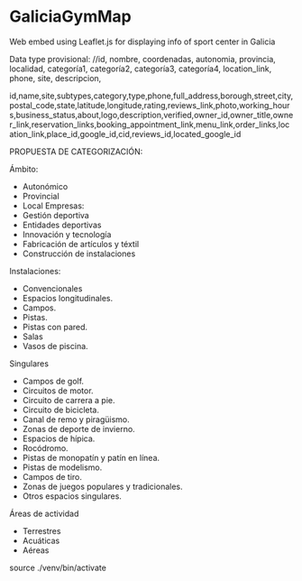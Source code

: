 # GaliciaGymMap
Web embed using Leaflet.js for displaying info of sport center in Galicia

Data type provisional:
//id, nombre, coordenadas, autonomia, provincia, localidad, categoría1, categoría2, categoría3, categoría4, location_link, phone, site, descripcion, 

id,name,site,subtypes,category,type,phone,full_address,borough,street,city,postal_code,state,latitude,longitude,rating,reviews_link,photo,working_hours,business_status,about,logo,description,verified,owner_id,owner_title,owner_link,reservation_links,booking_appointment_link,menu_link,order_links,location_link,place_id,google_id,cid,reviews_id,located_google_id

PROPUESTA DE CATEGORIZACIÓN:

Ámbito:
- Autonómico
- Provincial
- Local
Empresas:
- Gestión deportiva
- Entidades deportivas
- Innovación y tecnología
- Fabricación de artículos y téxtil
- Construcción de instalaciones

Instalaciones:
- Convencionales
- Espacios longitudinales.
- Campos.
- Pistas.
- Pistas con pared.
- Salas
- Vasos de piscina.

Singulares
- Campos de golf.
- Circuitos de motor.
- Circuito de carrera a pie.
- Circuito de bicicleta.
- Canal de remo y piragüismo.
- Zonas de deporte de invierno.
- Espacios de hípica.
- Rocódromo.
- Pistas de monopatín y patín en línea.
- Pistas de modelismo.
- Campos de tiro.
- Zonas de juegos populares y tradicionales.
- Otros espacios singulares.

Áreas de actividad
- Terrestres
- Acuáticas
- Aéreas



source ./venv/bin/activate